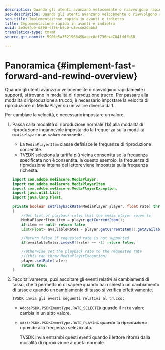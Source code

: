 ```yaml
---
description: Quando gli utenti avanzano velocemente o riavvolgono rapidamente i supporti, si trovano in modalità di riproduzione trucco. Per passare alla modalità di riproduzione a trucco, è necessario impostare la velocità di riproduzione di MediaPlayer su un valore diverso da 1.
seo-description: Quando gli utenti avanzano velocemente o riavvolgono rapidamente i supporti, si trovano in modalità di riproduzione trucco. Per passare alla modalità di riproduzione a trucco, è necessario impostare la velocità di riproduzione di MediaPlayer su un valore diverso da 1.
seo-title: Implementazione rapida in avanti e indietro
title: Implementazione rapida in avanti e indietro
uuid: 2e5d0fd0-0290-4f08-b9c6-c8ecde26abb8
translation-type: tm+mt
source-git-commit: 5908e5a3521966496aeec0ef730e4a704fddfb68

---
```



# Panoramica {#implement-fast-forward-and-rewind-overview}

Quando gli utenti avanzano velocemente o riavvolgono rapidamente i supporti, si trovano in modalità di riproduzione trucco. Per passare alla modalità di riproduzione a trucco, è necessario impostare la velocità di riproduzione di MediaPlayer su un valore diverso da 1.

Per cambiare la velocità, è necessario impostare un valore.

1. Passa dalla modalità di riproduzione normale (1x) alla modalità di riproduzione ingannevole impostando la frequenza sulla modalità `MediaPlayer` a un valore consentito.

   * La `MediaPlayerItem` classe definisce le frequenze di riproduzione consentite.
   * TVSDK seleziona la tariffa più vicina consentita se la frequenza specificata non è consentita.
   In questo esempio, la frequenza di riproduzione interna del lettore viene impostata sulla frequenza richiesta.

   ```java
   import com.adobe.mediacore.MediaPlayer; 
   import com.adobe.mediacore.MediaPlayerItem; 
   import com.adobe.mediacore.MediaPlayerException; 
   import java.util.List; 
   import java.lang.Float; 
   
   private boolean setPlaybackRate(MediaPlayer player, float rate) throws MediaPlayerException  
   { 
       //Get list of playback rates that the media player supports 
       MediaPlayerItem item = player.getCurrentItem(); 
       if(item == null) return false; 
       List<Float> availableRates = player.getCurrentItem().getAvailablePlaybackRates(); 
   
       //Return false if requested rate is not supported 
       if(availableRates.indexOf(rate) == -1) return false; 
   
       //Otherwise set the playback rate to the requested rate  
       //(this can throw MediaPlayerException) 
       player.setRate(rate); 
       return true; 
   }
   ```

1. Facoltativamente, puoi ascoltare gli eventi relativi ai cambiamenti di tasso, che ti permettono di sapere quando hai richiesto un cambiamento di tasso e quando un cambiamento di tasso si verifica effettivamente.

       TVSDK invia gli eventi seguenti relativi al trucco:
   
   * `AdobePSDK.PSDKEventType.RATE_SELECTED` quando il `rate` valore cambia in un altro valore.

   * `AdobePSDK.PSDKEventType.RATE_PLAYING` quando la riproduzione riprende alla frequenza selezionata.

      TVSDK invia entrambi questi eventi quando il lettore ritorna dalla modalità di riproduzione a quella normale.

